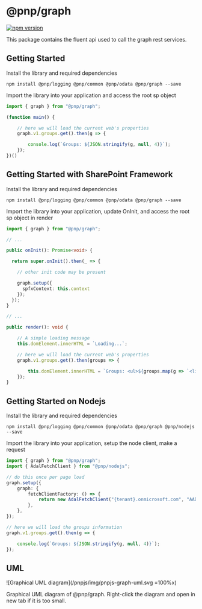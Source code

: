 # @pnp/graph

[![npm version](https://badge.fury.io/js/%40pnp%2Fgraph.svg)](https://badge.fury.io/js/%40pnp%2Fgraph)

This package contains the fluent api used to call the graph rest services.

## Getting Started

Install the library and required dependencies

`npm install @pnp/logging @pnp/common @pnp/odata @pnp/graph --save`

Import the library into your application and access the root sp object

```TypeScript
import { graph } from "@pnp/graph";

(function main() {

    // here we will load the current web's properties
    graph.v1.groups.get().then(g => {

        console.log(`Groups: ${JSON.stringify(g, null, 4)}`);
    });
})()
```

## Getting Started with SharePoint Framework

Install the library and required dependencies

`npm install @pnp/logging @pnp/common @pnp/odata @pnp/graph --save`

Import the library into your application, update OnInit, and access the root sp object in render

```TypeScript
import { graph } from "@pnp/graph";

// ...

public onInit(): Promise<void> {

  return super.onInit().then(_ => {

    // other init code may be present

    graph.setup({
      spfxContext: this.context
    });
  });
}

// ...

public render(): void {

    // A simple loading message
    this.domElement.innerHTML = `Loading...`;

    // here we will load the current web's properties
    graph.v1.groups.get().then(groups => {

        this.domElement.innerHTML = `Groups: <ul>${groups.map(g => `<li>${g.displayName}</li>`).join("")}</ul>`;
    });
}
```

## Getting Started on Nodejs

Install the library and required dependencies

`npm install @pnp/logging @pnp/common @pnp/odata @pnp/graph @pnp/nodejs --save`

Import the library into your application, setup the node client, make a request

```TypeScript
import { graph } from "@pnp/graph";
import { AdalFetchClient } from "@pnp/nodejs";

// do this once per page load
graph.setup({
    graph: {
        fetchClientFactory: () => {
            return new AdalFetchClient("{tenant}.onmicrosoft.com", "AAD Application Id", "AAD Application Secret");
        },
    },
});

// here we will load the groups information
graph.v1.groups.get().then(g => {

    console.log(`Groups: ${JSON.stringify(g, null, 4)}`);
});
```

## UML
![Graphical UML diagram](/pnpjs/img/pnpjs-graph-uml.svg =100%x)

Graphical UML diagram of @pnp/graph. Right-click the diagram and open in new tab if it is too small.
